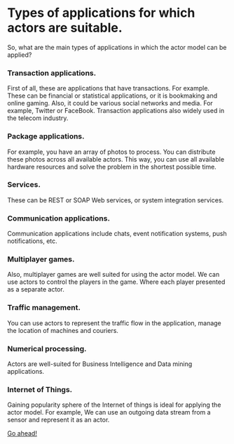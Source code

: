 # Types of applications for which actors are suitable.

So, what are the main types of applications in which the actor model can be applied?

### Transaction applications.

First of all, these are applications that have transactions. For example. These can be financial or statistical applications, or it is bookmaking and online gaming. Also, it could be various social networks and media. For example, Twitter or FaceBook. Transaction applications also widely used in the telecom industry.

### Package applications.

For example, you have an array of photos to process. You can distribute these photos across all available actors. This way, you can use all available hardware resources and solve the problem in the shortest possible time.

### Services.

These can be REST or SOAP Web services, or system integration services.

### Communication applications.

Communication applications include chats, event notification systems, push notifications, etc.

### Multiplayer games.

Also, multiplayer games are well suited for using the actor model. We can use actors to control the players in the game. Where each player presented as a separate actor.

### Traffic management.

You can use actors to represent the traffic flow in the application, manage the location of machines and couriers.

### Numerical processing.

Actors are well-suited for Business Intelligence and Data mining applications.

### Internet of Things.

Gaining popularity sphere of the Internet of things is ideal for applying the actor model. For example, We can use an outgoing data stream from a sensor and represent it as an actor.

[Go ahead!](../lesson-3)
